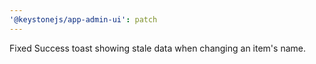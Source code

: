 ```yaml
---
'@keystonejs/app-admin-ui': patch
---
```


Fixed Success toast showing stale data when changing an item's name.
